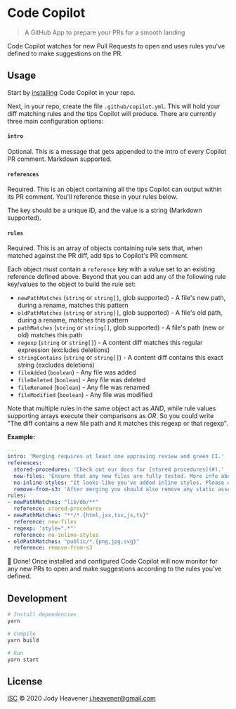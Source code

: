 # Code Copilot

> A GitHub App to prepare your PRs for a smooth landing

Code Copilot watches for new Pull Requests to open and uses rules you've defined to make suggestions on the PR.

## Usage

Start by [installing](https://github.com/apps/code-copilot/installations/new) Code Copilot in your repo.

Next, in your repo, create the file `.github/copilot.yml`. This will hold your diff matching rules and the tips Copilot will produce. There are currently three main configuration options:

#### `intro`

Optional. This is a message that gets appended to the intro of every Copilot PR comment. Markdown supported.

#### `references`

Required. This is an object containing all the tips Copilot can output within its PR comment. You'll reference these in your rules below.

The key should be a unique ID, and the value is a string (Markdown supported).

#### `rules`

Required. This is an array of objects containing rule sets that, when matched against the PR diff, add tips to Copilot's PR comment.

Each object must contain a `reference` key with a value set to an existing reference defined above. Beyond that you can add any of the following rule key/values to the object to build the rule set:

- `newPathMatches` (`string` or `string[]`, glob supported) - A file's new path, during a rename, matches this pattern
- `oldPathMatches` (`string` or `string[]`, glob supported) - A file's old path, during a rename, matches this pattern
- `pathMatches` (`string` or `string[]`, glob supported) - A file's path (new or old) matches this path
- `regexp` (`string` or `string[]`) - A content diff matches this regular expression (excludes deletions)
- `stringContains` (`string` or `string[]`) - A content diff contains this exact string (excludes deletions)
- `fileAdded` (`boolean`) - Any file was added
- `fileDeleted` (`boolean`) - Any file was deleted
- `fileRenamed` (`boolean`) - Any file was renamed
- `fileModified` (`boolean`) - Any file was modified

Note that multiple rules in the same object act as _AND_, while rule values supporting arrays execute their comparisons as _OR_. So you could write "The diff contains a new file path and it matches this regexp or that regexp".

**Example:**

```yml
---
intro: 'Merging requires at least one approving review and green CI.'
references:
  stored-procedures: 'Check out our docs for [stored procedures](#).'
  new-files: 'Ensure that any new files are fully tested. More info about our test process [here](#).'
  no-inline-styles: "It looks like you've added inline styles. Please use Tailwind classes or move them to a separate stylesheet."
  remove-from-s3: 'After merging you should also remove any static assets from our S3 bucket.'
rules:
- newPathMatches: "lib/db/**"
  reference: stored-procedures
- newPathMatches: "**/*.{html,jsx,tsx,js,ts}"
  reference: new-files
- regexp: 'style=".*"'
  reference: no-inline-styles
- oldPathMatches: "public/*.{png,jpg,svg}"
  reference: remove-from-s3
```

🎉 Done! Once installed and configured Code Copilot will now monitor for any new PRs to open and make suggestions according to the rules you've defined.

## Development

```sh
# Install dependencies
yarn

# Compile
yarn build

# Run
yarn start
```

## License

[ISC](LICENSE) © 2020 Jody Heavener <j.heavener@gmail.com>
